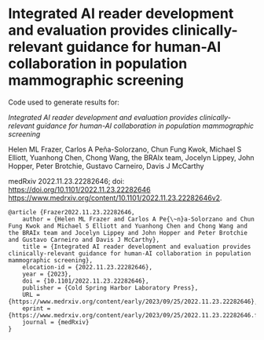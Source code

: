 # Integrated AI reader development and evaluation provides clinically-relevant guidance for human-AI collaboration in population mammographic screening

Code used to generate results for:

_Integrated AI reader development and evaluation provides clinically-relevant guidance for human-AI collaboration in population mammographic screening_

Helen ML Frazer, Carlos A Peña-Solorzano, Chun Fung Kwok, Michael S Elliott, Yuanhong Chen, Chong Wang, the BRAIx team, Jocelyn Lippey, John Hopper, Peter Brotchie, Gustavo Carneiro, Davis J McCarthy

medRxiv 2022.11.23.22282646; doi: https://doi.org/10.1101/2022.11.23.22282646 
https://www.medrxiv.org/content/10.1101/2022.11.23.22282646v2.

```
@article {Frazer2022.11.23.22282646,
	author = {Helen ML Frazer and Carlos A Pe{\~n}a-Solorzano and Chun Fung Kwok and Michael S Elliott and Yuanhong Chen and Chong Wang and the BRAIx team and Jocelyn Lippey and John Hopper and Peter Brotchie and Gustavo Carneiro and Davis J McCarthy},
	title = {Integrated AI reader development and evaluation provides clinically-relevant guidance for human-AI collaboration in population mammographic screening},
	elocation-id = {2022.11.23.22282646},
	year = {2023},
	doi = {10.1101/2022.11.23.22282646},
	publisher = {Cold Spring Harbor Laboratory Press},
	URL = {https://www.medrxiv.org/content/early/2023/09/25/2022.11.23.22282646},
	eprint = {https://www.medrxiv.org/content/early/2023/09/25/2022.11.23.22282646.full.pdf},
	journal = {medRxiv}
}
```
